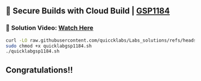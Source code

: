 

## 🚀 Secure Builds with Cloud Build | [GSP1184](https://www.cloudskillsboost.google/focuses/83256?parent=catalog)

### 🔗 **Solution Video:** [Watch Here]()


```bash
curl -LO raw.githubusercontent.com/quiccklabs/Labs_solutions/refs/heads/master/Secure%20Builds%20with%20Cloud%20Build/quicklabgsp1184.sh
sudo chmod +x quicklabgsp1184.sh
./quicklabgsp1184.sh
```


## Congratulations!!
